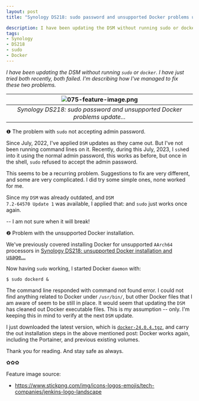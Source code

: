 ```yaml
---
layout: post
title: "Synology DS218: sudo password and unsupported Docker problems update..."

description: I have been updating the DSM without running sudo or docker. I have just tried both recently, both failed. I'm describing how I've managed to fix these two problems. 
tags: 
- Synology
- DS218
- sudo 
- Docker
---
```


<em>I have been updating the DSM without running <code>sudo</code> or <code>docker</code>. I have just tried both recently, both failed. I'm describing how I've managed to fix these two problems.</em>

| ![075-feature-image.png](https://behainguyen.files.wordpress.com/2023/07/075-feature-image.png) |
|:--:|
| *Synology DS218: sudo password and unsupported Docker problems update...* |

❶ The problem with <code>sudo</code> not accepting admin password.

Since July, 2022, I've applied <code>DSM</code> updates as they 
came out. But I've not been running command lines on it. Recently, 
during this July, 2023, I <code>ssh</code>ed into it using the normal 
admin password, this works as before, but once in the shell, 
<code>sudo</code> refused to accept the admin password. 

This seems to be a recurring problem. Suggestions to fix are very different,
and some are very complicated. I did try some simple ones, none worked for 
me.

Since my <code>DSM</code> was already outdated, and 
<code>DSM 7.2-64570 Update 1</code> was available, I applied that: and
<code>sudo</code> just works once again.

-- I am not sure when it will break!

❷ Problem with the unsupported Docker installation.

We've previously covered installing Docker for unsupported <code>AArch64</code> 
processors in
<a href="https://behainguyen.wordpress.com/2022/07/20/synology-ds218-unsupported-docker-installation-and-usage/"
title="Synology DS218: unsupported Docker installation and usage..."
target="_blank">Synology DS218: unsupported Docker installation and usage...</a>

Now having <code>sudo</code> working, I started Docker <code>daemon</code> with:

```
$ sudo dockerd &
```

The command line responded with command not found error. I could not 
find anything related to Docker under <code>/usr/bin/</code>, but 
other Docker files that I am aware of seem to be still in place. It 
would seem that updating the <code>DSM</code> has cleaned out Docker 
executable files. This is my assumption -- only. I'm keeping this 
in mind to verify at the next <code>DSM</code> update.

I just downloaded the latest version, which is 
<a href="https://download.docker.com/linux/static/stable/aarch64/docker-24.0.4.tgz"
title="docker-24.0.4.tgz" target="_blank"><code>docker-24.0.4.tgz</code></a>, and
carry the out installation steps in the above mentioned post: Docker works again,
including the Portainer, and previous existing volumes.

Thank you for reading. And stay safe as always.

✿✿✿

Feature image source:

<ul>
<li>
<a href="https://www.stickpng.com/img/icons-logos-emojis/tech-companies/jenkins-logo-landscape" target="_blank">https://www.stickpng.com/img/icons-logos-emojis/tech-companies/jenkins-logo-landscape</a>
</li>
</ul>
